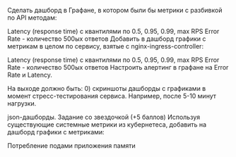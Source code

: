 
Сделать дашборд в Графане, в котором были бы метрики с разбивкой по API методам:

Latency (response time) с квантилями по 0.5, 0.95, 0.99, max
RPS
Error Rate - количество 500ых ответов
Добавить в дашборд графики с метрикам в целом по сервису, взятые с nginx-ingress-controller:

Latency (response time) с квантилями по 0.5, 0.95, 0.99, max
RPS
Error Rate - количество 500ых ответов
Настроить алертинг в графане на Error Rate и Latency.

На выходе должно быть: 0) скриншоты дашборды с графиками в момент стресс-тестирования сервиса. Например, после 5-10 минут нагрузки.

json-дашборды.
Задание со звездочкой (+5 баллов) Используя существующие системные метрики из кубернетеса, добавить на дашборд графики с метриками:

Потребление подами приложения памяти